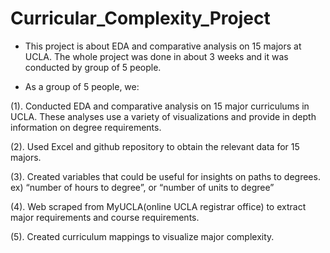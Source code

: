 # Curricular_Complexity_Project
- <p> This project is about EDA and comparative analysis on 15 majors at UCLA. The whole project was done in about 3 weeks and it was conducted by group of 5 people. </p>

- As a group of 5 people, we:

<p>(1). Conducted EDA and comparative analysis on 15 major curriculums in UCLA. These analyses use a variety of visualizations and provide in depth information on degree requirements. </p>

<p>(2). Used Excel and github repository to obtain the relevant data for 15 majors. </p>

<p>(3). Created variables that could be useful for insights on paths to degrees. ex) “number of hours to degree”, or “number of units to degree” </p>

<p>(4). Web scraped from MyUCLA(online UCLA registrar office) to extract major requirements and course requirements. </p>

<p>(5). Created curriculum mappings to visualize major complexity. </p>
